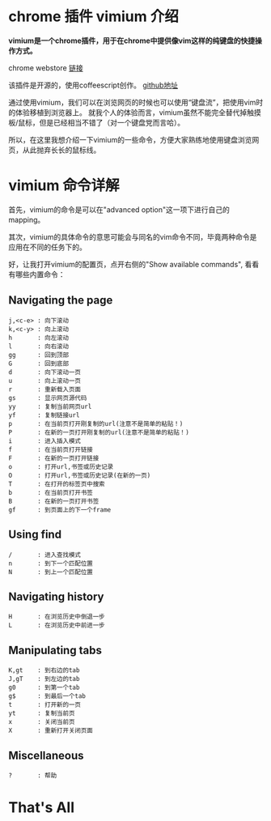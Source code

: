 chrome 插件 vimium 介绍
====


**vimium是一个chrome插件，用于在chrome中提供像vim这样的纯键盘的快捷操作方式。**

chrome webstore [链接](https://chrome.google.com/webstore/detail/vimium/dbepggeogbaibhgnhhndojpepiihcmeb)

该插件是开源的，使用coffeescript创作。
[github地址](https://github.com/philc/vimium)

通过使用vimium，我们可以在浏览网页的时候也可以使用“键盘流”，把使用vim时的体验移植到浏览器上。
就我个人的体验而言，vimium虽然不能完全替代掉触摸板/鼠标，但是已经相当不错了（对一个键盘党而言哈）。

所以，在这里我想介绍一下vimium的一些命令，方便大家熟练地使用键盘浏览网页，从此抛弃长长的鼠标线。

vimium 命令详解
====

首先，vimium的命令是可以在"advanced option"这一项下进行自己的mapping。

其次，vimium的具体命令的意思可能会与同名的vim命令不同，毕竟两种命令是应用在不同的任务下的。

好，让我打开vimium的配置页，点开右侧的"Show available commands",
看看有哪些内置命令：

Navigating the page
----

    j,<c-e> : 向下滚动
    k,<c-y> : 向上滚动
    h       : 向左滚动
    l       : 向右滚动
    gg      : 回到顶部
    G       : 回到底部
    d       : 向下滚动一页
    u       : 向上滚动一页
    r       : 重新载入页面
    gs      : 显示网页源代码
    yy      : 复制当前网页url
    yf      : 复制链接url
    p       : 在当前页打开刚复制的url(注意不是简单的粘贴！)
    P       : 在新的一页打开刚复制的url(注意不是简单的粘贴！)
    i       : 进入插入模式
    f       : 在当前页打开链接
    F       : 在新的一页打开链接
    o       : 打开url,书签或历史记录
    O       : 打开url,书签或历史记录(在新的一页)
    T       : 在打开的标签页中搜索
    b       : 在当前页打开书签
    B       : 在新的一页打开书签
    gf      : 到页面上的下一个frame

Using find
----

    /       : 进入查找模式
    n       : 到下一个匹配位置
    N       : 到上一个匹配位置

Navigating history
----

    H       : 在浏览历史中倒退一步
    L       : 在浏览历史中前进一步

Manipulating tabs
----

    K,gt    : 到右边的tab
    J,gT    : 到左边的tab
    g0      : 到第一个tab
    g$      : 到最后一个tab
    t       : 打开新的一页
    yt      : 复制当前页
    x       : 关闭当前页
    X       : 重新打开关闭页面

Miscellaneous
----

    ?       : 帮助

That's All
====
